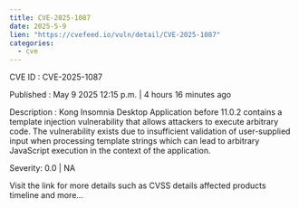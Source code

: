 ```yaml
---
title: CVE-2025-1087
date: 2025-5-9
lien: "https://cvefeed.io/vuln/detail/CVE-2025-1087"
categories:
  - cve
---
```


CVE ID : CVE-2025-1087

Published :  May 9
2025
12:15 p.m. | 4 hours
16 minutes ago

Description : Kong Insomnia Desktop Application before 11.0.2 contains a template injection vulnerability that allows attackers to execute arbitrary code. The vulnerability exists due to insufficient validation of user-supplied input when processing template strings
which can lead to arbitrary JavaScript execution in the context of the application.

Severity: 0.0 | NA

Visit the link for more details
such as CVSS details
affected products
timeline
and more...
